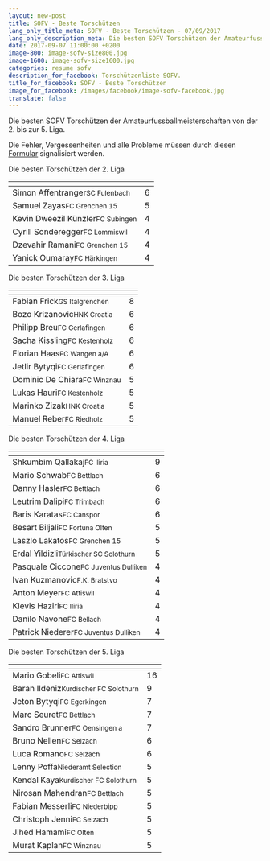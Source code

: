 ```yaml
---
layout: new-post
title: SOFV - Beste Torschützen
lang_only_title_meta: SOFV - Beste Torschützen - 07/09/2017
lang_only_description_meta: Die besten SOFV Torschützen der Amateurfussballmeisterschaften von der 2. bis zur 5. Liga - 07/09/2017
date: 2017-09-07 11:00:00 +0200
image-800: image-sofv-size800.jpg
image-1600: image-sofv-size1600.jpg
categories: resume sofv
description_for_facebook: Torschützenliste SOFV.
title_for_facebook: SOFV - Beste Torschützen
image_for_facebook: /images/facebook/image-sofv-facebook.jpg
translate: false
---
```

Die besten SOFV Torschützen der Amateurfussballmeisterschaften von der 2. bis zur 5. Liga.

Die Fehler, Vergessenheiten und alle Probleme müssen durch diesen <a href="/formular-fehlermeldung">Formular</a> signalisiert werden.

Die besten Torschützen der 2. Liga

<table class="table"><thead><tr><th><i class="fa fa-male"></i></th><th><i class="fa fa-futbol-o"></i></th></tr></thead><tbody><tr><td>Simon Affentranger<span class='d-block team-name'><small>SC Fulenbach</small></span></td><td>6</td></tr><tr><td>Samuel Zayas<span class='d-block team-name'><small>FC Grenchen 15</small></span></td><td>5</td></tr><tr><td>Kevin Dweezil Künzler<span class='d-block team-name'><small>FC Subingen</small></span></td><td>4</td></tr><tr><td>Cyrill Sonderegger<span class='d-block team-name'><small>FC Lommiswil</small></span></td><td>4</td></tr><tr><td>Dzevahir Ramani<span class='d-block team-name'><small>FC Grenchen 15</small></span></td><td>4</td></tr><tr><td>Yanick Oumaray<span class='d-block team-name'><small>FC Härkingen</small></span></td><td>4</td></tr></tbody></table>

Die besten Torschützen der 3. Liga

<table class="table"><thead><tr><th><i class="fa fa-male"></i></th><th><i class="fa fa-futbol-o"></i></th></tr></thead><tbody><tr><td>Fabian Frick<span class='d-block team-name'><small>GS Italgrenchen</small></span></td><td>8</td></tr><tr><td>Bozo Krizanovic<span class='d-block team-name'><small>HNK Croatia</small></span></td><td>6</td></tr><tr><td>Philipp Breu<span class='d-block team-name'><small>FC Gerlafingen</small></span></td><td>6</td></tr><tr><td>Sacha Kissling<span class='d-block team-name'><small>FC Kestenholz</small></span></td><td>6</td></tr><tr><td>Florian Haas<span class='d-block team-name'><small>FC Wangen a/A</small></span></td><td>6</td></tr><tr><td>Jetlir Bytyqi<span class='d-block team-name'><small>FC Gerlafingen</small></span></td><td>6</td></tr><tr><td>Dominic De Chiara<span class='d-block team-name'><small>FC Winznau</small></span></td><td>5</td></tr><tr><td>Lukas Hauri<span class='d-block team-name'><small>FC Kestenholz</small></span></td><td>5</td></tr><tr><td>Marinko Zizak<span class='d-block team-name'><small>HNK Croatia</small></span></td><td>5</td></tr><tr><td>Manuel Reber<span class='d-block team-name'><small>FC Riedholz</small></span></td><td>5</td></tr></tbody></table>

Die besten Torschützen der 4. Liga

<table class="table"><thead><tr><th><i class="fa fa-male"></i></th><th><i class="fa fa-futbol-o"></i></th></tr></thead><tbody><tr><td>Shkumbim Qallakaj<span class='d-block team-name'><small>FC Iliria</small></span></td><td>9</td></tr><tr><td>Mario Schwab<span class='d-block team-name'><small>FC Bettlach</small></span></td><td>6</td></tr><tr><td>Danny Hasler<span class='d-block team-name'><small>FC Bettlach</small></span></td><td>6</td></tr><tr><td>Leutrim Dalipi<span class='d-block team-name'><small>FC Trimbach</small></span></td><td>6</td></tr><tr><td>Baris Karatas<span class='d-block team-name'><small>FC Canspor</small></span></td><td>6</td></tr><tr><td>Besart Biljali<span class='d-block team-name'><small>FC Fortuna Olten</small></span></td><td>5</td></tr><tr><td>Laszlo Lakatos<span class='d-block team-name'><small>FC Grenchen 15</small></span></td><td>5</td></tr><tr><td>Erdal Yildizli<span class='d-block team-name'><small>Türkischer SC Solothurn</small></span></td><td>5</td></tr><tr><td>Pasquale Ciccone<span class='d-block team-name'><small>FC Juventus Dulliken</small></span></td><td>4</td></tr><tr><td>Ivan Kuzmanovic<span class='d-block team-name'><small>F.K. Bratstvo</small></span></td><td>4</td></tr><tr><td>Anton Meyer<span class='d-block team-name'><small>FC Attiswil</small></span></td><td>4</td></tr><tr><td>Klevis Haziri<span class='d-block team-name'><small>FC Iliria</small></span></td><td>4</td></tr><tr><td>Danilo Navone<span class='d-block team-name'><small>FC Bellach</small></span></td><td>4</td></tr><tr><td>Patrick Niederer<span class='d-block team-name'><small>FC Juventus Dulliken</small></span></td><td>4</td></tr></tbody></table>

Die besten Torschützen der 5. Liga

<table class="table"><thead><tr><th><i class="fa fa-male"></i></th><th><i class="fa fa-futbol-o"></i></th></tr></thead><tbody><tr><td>Mario Gobeli<span class='d-block team-name'><small>FC Attiswil</small></span></td><td>16</td></tr><tr><td>Baran Ildeniz<span class='d-block team-name'><small>Kurdischer FC Solothurn</small></span></td><td>9</td></tr><tr><td>Jeton Bytyqi<span class='d-block team-name'><small>FC Egerkingen</small></span></td><td>7</td></tr><tr><td>Marc Seuret<span class='d-block team-name'><small>FC Bettlach</small></span></td><td>7</td></tr><tr><td>Sandro Brunner<span class='d-block team-name'><small>FC Oensingen a</small></span></td><td>7</td></tr><tr><td>Bruno Nellen<span class='d-block team-name'><small>FC Selzach</small></span></td><td>6</td></tr><tr><td>Luca Romano<span class='d-block team-name'><small>FC Selzach</small></span></td><td>6</td></tr><tr><td>Lenny Poffa<span class='d-block team-name'><small>Niederamt Selection</small></span></td><td>5</td></tr><tr><td>Kendal Kaya<span class='d-block team-name'><small>Kurdischer FC Solothurn</small></span></td><td>5</td></tr><tr><td>Nirosan Mahendran<span class='d-block team-name'><small>FC Bettlach</small></span></td><td>5</td></tr><tr><td>Fabian Messerli<span class='d-block team-name'><small>FC Niederbipp</small></span></td><td>5</td></tr><tr><td>Christoph Jenni<span class='d-block team-name'><small>FC Selzach</small></span></td><td>5</td></tr><tr><td>Jihed Hamami<span class='d-block team-name'><small>FC Olten</small></span></td><td>5</td></tr><tr><td>Murat Kaplan<span class='d-block team-name'><small>FC Winznau</small></span></td><td>5</td></tr></tbody></table>

